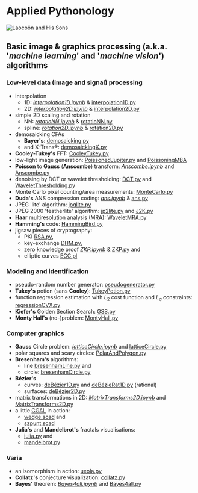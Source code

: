 # Applied Pythonology
![Laocoön and His Sons](https://upload.wikimedia.org/wikipedia/commons/thumb/1/17/Laocoon_Pio-Clementino_Inv1059-1064-1067.jpg/250px-Laocoon_Pio-Clementino_Inv1059-1064-1067.jpg)
## Basic image & graphics processing (a.k.a. '*machine learning*' and '*machine vision*') algorithms
### Low-level data (image and signal) processing
- interpolation
  - 1D: *[interpolation1D.ipynb](./ipynbs/interpolation1D.ipynb)* & [interpolation1D.py](./interpolation1D.py)
  - 2D: *[interpolation2D.ipynb](./ipynbs/interpolation2D.ipynb)* & [interpolation2D.py](./interpolation2D.py)
- simple 2D scaling and rotation
    - NN:  *[rotatioNN.ipynb](./ipynbs/rotatioNN.ipynb)* & [rotatioNN.py](./rotatioNN.py)
    - spline: *[rotation2D.ipynb](./ipynbs/rotation2D.ipynb)* & [rotation2D.py](./rotation2D.py)
- demosaicking CFAs
  - **Bayer's**: [demosaicking.py](./demosaicking.py)
  -  and X-Trans®: [demosaickingX.py](./demosaickingX.py)
- **Cooley-Tukey's** FFT: [CooleyTukey.py](./CooleyTukey.py)
- low-light image generation: [PoissonedJupiter.py](./PoissonedJupiter.py) and [PoissoningMBA](./PoissoningMBA)
- **Poisson** to **Gauss** (**Anscombe**) transform: *[Anscombe.ipynb](./ipynbs/Anscombe.ipynb)* and [Anscombe.py](./Anscombe.py) 
- denoising by DCT or wavelet thresholding: [DCT.py](./dct.py) and [WaveletThresholding.py](./WaveletThresholding.py)
- Monte Carlo pixel counting/area measurements: [MonteCarlo.py](./MonteCarlo.py)
- **Duda's** ANS compression coding:  *[ans.ipynb](./ipynbs/ans.ipynb)* & [ans.py](./ans.py)
- JPEG 'lite' algorithm: [jpglite.py](./jpglite.py)
- JPEG 2000 'featherlite' algorithm: [jp2lite.py](./jp2lite.py) and [J2K.py](./J2K.py)
- **Haar** multiresolution analysis (MRA): [WaveletMRA.py](./WaveletMRA.py)
- **Hamming's** code: [HammingBird.py](./HammingBird.py)
- jigsaw pieces of cryptography: 
  - PKI [RSA.py](./RSA.py), 
  - key-exchange [DHM.py](./DHM.py), 
  - zero knowledge proof *[ZKP.ipynb](./ipynbs/ZKP.ipynb)* & [ZKP.py](./ZKP.py) and 
  - elliptic curves [ECC.pl](./ECC.pl)
### Modeling and identification
- pseudo-random number generator: [pseudogenerator.py](./pseudogenerator.py)
- **Tukey's** potion (sans **Cooley**): [TukeyPotion.py](./TukeyPotion.py)
- function regression estimation with $L_2$ cost function and $L_q$ constraints: [regressionCVX.py](./regressionCVX.py)
- **Kiefer's** Golden Section Search: [GSS.py](./GSS.py)
- **Monty Hall's** (no-)problem: [MontyHall.py](./montyhall.py)
### Computer graphics
- **Gauss** Circle problem: *[latticeCircle.ipynb](./ipynbs/latticeCircle.ipynb)* and [latticeCircle.py](./latticeCircle.py)
- polar squares and scary circles: [PolarAndPolygon.py](./PolarAndPolygon.py)
- **Bresenham's** algorithms:
  - line [bresenhamLine.py](./bresenhamLine.py) and
  - circle: [bresenhamCircle.py](./bresenhamCircle.py)
- **Bézier's** 
  - curves: [deBézier1D.py](./deBézier1D.py) and [deBézieRat1D.py](./deBézieRat1D.py) (rational)
  - surfaces: [deBézier2D.py](./deBézier2D.py) 
- matrix transformations in 2D: *[MatrixTransforms2D.ipynb](./ipynbs/MatrixTransforms2D.ipynb)* and [MatrixTransforms2D.py](./MatrixTransforms2D.py)
- a little [CGAL](https://www.cgal.org/) in action: 
  - [wedge.scad](./CGAL4All/wedge.scad) and
  - [szpunt.scad](./CGAL4All/szpunt.scad)
- **Julia's** and **Mandelbrot's** fractals visualisations: 
  - [julia.py](./julia.py) and
  - [mandelbrot.py](./mandelbrot.py)
### Varia
- an isomorphism in action: [ueola.py](./ueola.py)
- **Collatz's** conjecture visualization: [collatz.py](./collatz.py)
- **Bayes'** theorem: *[Bayes4all.ipynb](./ipynbs/Bayes4all.ipynb)* and [Bayes4all.py](./Bayes4all.py)